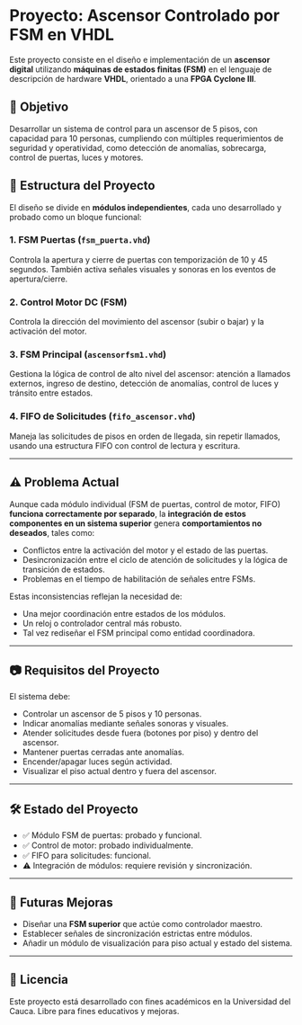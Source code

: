 # Proyecto: Ascensor Controlado por FSM en VHDL

Este proyecto consiste en el diseño e implementación de un **ascensor digital** utilizando **máquinas de estados finitas (FSM)** en el lenguaje de descripción de hardware **VHDL**, orientado a una **FPGA Cyclone III**.

## 📌 Objetivo

Desarrollar un sistema de control para un ascensor de 5 pisos, con capacidad para 10 personas, cumpliendo con múltiples requerimientos de seguridad y operatividad, como detección de anomalías, sobrecarga, control de puertas, luces y motores.

## 🧩 Estructura del Proyecto

El diseño se divide en **módulos independientes**, cada uno desarrollado y probado como un bloque funcional:

### 1. FSM Puertas (`fsm_puerta.vhd`)
Controla la apertura y cierre de puertas con temporización de 10 y 45 segundos. También activa señales visuales y sonoras en los eventos de apertura/cierre.

### 2. Control Motor DC (FSM)
Controla la dirección del movimiento del ascensor (subir o bajar) y la activación del motor.

### 3. FSM Principal (`ascensorfsm1.vhd`)
Gestiona la lógica de control de alto nivel del ascensor: atención a llamados externos, ingreso de destino, detección de anomalías, control de luces y tránsito entre estados.

### 4. FIFO de Solicitudes (`fifo_ascensor.vhd`)
Maneja las solicitudes de pisos en orden de llegada, sin repetir llamados, usando una estructura FIFO con control de lectura y escritura.

---

## ⚠️ Problema Actual

Aunque cada módulo individual (FSM de puertas, control de motor, FIFO) **funciona correctamente por separado**, la **integración de estos componentes en un sistema superior** genera **comportamientos no deseados**, tales como:

- Conflictos entre la activación del motor y el estado de las puertas.
- Desincronización entre el ciclo de atención de solicitudes y la lógica de transición de estados.
- Problemas en el tiempo de habilitación de señales entre FSMs.

Estas inconsistencias reflejan la necesidad de:
- Una mejor coordinación entre estados de los módulos.
- Un reloj o controlador central más robusto.
- Tal vez rediseñar el FSM principal como entidad coordinadora.

---

## 📷 Requisitos del Proyecto

El sistema debe:

- Controlar un ascensor de 5 pisos y 10 personas.
- Indicar anomalías mediante señales sonoras y visuales.
- Atender solicitudes desde fuera (botones por piso) y dentro del ascensor.
- Mantener puertas cerradas ante anomalías.
- Encender/apagar luces según actividad.
- Visualizar el piso actual dentro y fuera del ascensor.

---

## 🛠️ Estado del Proyecto

- ✅ Módulo FSM de puertas: probado y funcional.
- ✅ Control de motor: probado individualmente.
- ✅ FIFO para solicitudes: funcional.
- ⚠️ Integración de módulos: requiere revisión y sincronización.

---

## 🚀 Futuras Mejoras

- Diseñar una **FSM superior** que actúe como controlador maestro.
- Establecer señales de sincronización estrictas entre módulos.
- Añadir un módulo de visualización para piso actual y estado del sistema.

---

## 📄 Licencia

Este proyecto está desarrollado con fines académicos en la Universidad del Cauca. Libre para fines educativos y mejoras.

